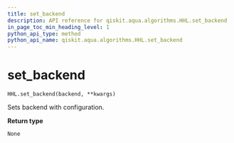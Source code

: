 ```yaml
---
title: set_backend
description: API reference for qiskit.aqua.algorithms.HHL.set_backend
in_page_toc_min_heading_level: 1
python_api_type: method
python_api_name: qiskit.aqua.algorithms.HHL.set_backend
---
```


# set\_backend

<span id="qiskit.aqua.algorithms.HHL.set_backend" />

`HHL.set_backend(backend, **kwargs)`

Sets backend with configuration.

**Return type**

`None`

